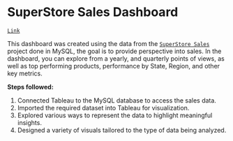 # SuperStore Sales Dashboard

[`Link`](https://public.tableau.com/views/SuperStoreSales_17357885091090/TheStoryofSales?:language=en-US&:sid=&:redirect=auth&:display_count=n&:origin=viz_share_link)

This dashboard was created using the data from the [`SuperStore Sales`](https://github.com/marcos-garcia-csv/SuperStore-Sales) project done in MySQL, the goal is to provide perspective into sales. In the dashboard, you can explore from a yearly, and quarterly points of views, as well  as top performing products, performance by State, Region, and other key metrics.

**Steps followed:**

1. Connected Tableau to the MySQL database to access the sales data.
2. Imported the required dataset into Tableau for visualization.
3. Explored various ways to represent the data to highlight meaningful insights.
4. Designed a variety of visuals tailored to the type of data being analyzed.
